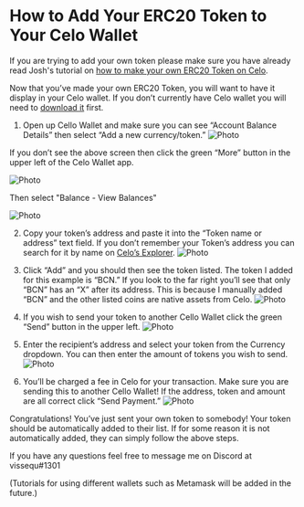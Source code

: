 # How to Add Your ERC20 Token to Your Celo Wallet

If you are trying to add your own token please make sure you have already read Josh's tutorial on [how to make your own ERC20 Token on Celo](https://docs.celo.org/developer-resources/walkthroughs/no-code-erc20).

Now that you’ve made your own ERC20 Token, you will want to have it display in your Celo wallet. If you don’t currently have Celo wallet you will need to [download it](https://celowallet.app/setup) first.

1) Open up Cello Wallet and make sure you can see “Account Balance Details” then select “Add a new currency/token.”
![Photo](https://user-images.githubusercontent.com/93226346/144902366-42169908-95e8-4d0a-a6d8-b6ad021394cf.png)

  If you don’t see the above screen then click the green “More” button in the upper left of the Celo Wallet app.
  
  ![Photo](https://user-images.githubusercontent.com/93226346/144900620-2ed8b9a1-513e-4a8b-a95a-9542c97c2908.png)


Then select "Balance - View Balances"

![Photo](https://user-images.githubusercontent.com/93226346/144900692-5a213c05-a99e-408b-97c9-7aeed41d870c.png)

2) Copy your token’s address and paste it into the “Token name or address” text field. If you don’t remember your Token’s address you can search for it by name on [Celo’s Explorer](https://explorer.celo.org/).
![Photo](https://user-images.githubusercontent.com/93226346/144900871-cc2ffa50-d7f2-46c3-94dd-15126d71f57b.png)

3) Click “Add” and you should then see the token listed. The token I added for this example is “BCN.” If you look to the far right you’ll see that only “BCN” has an “X” after its address. This is because I manually added “BCN” and the other listed coins are native assets from Celo.
![Photo](https://user-images.githubusercontent.com/93226346/144901070-cc1e1317-d2ab-4279-8c83-dd62072b9987.png)

4) If you wish to send your token to another Cello Wallet click the green “Send” button in the upper left.
![Photo](https://user-images.githubusercontent.com/93226346/144901103-72335db9-7806-40e4-bdad-11a8c8ad51b6.png)

5) Enter the recipient’s address and select your token from the Currency dropdown. You can then enter the amount of tokens you wish to send.
![Photo](https://user-images.githubusercontent.com/93226346/144901137-2b679ac6-24ea-4947-80fd-4fab1d3b76cd.png)

6) You’ll be charged a fee in Celo for your transaction. Make sure you are sending this to another Cello Wallet! If the address, token and amount are all correct click “Send Payment.”
![Photo](https://user-images.githubusercontent.com/93226346/144901189-2f9adb93-9cce-48ff-8e4d-1476b75f1fec.png)

Congratulations! You’ve just sent your own token to somebody! Your token should be automatically added to their list. If for some reason it is not automatically added, they can simply follow the above steps.

If you have any questions feel free to message me on Discord at vissequ#1301

(Tutorials for using different wallets such as Metamask will be added in the future.)
